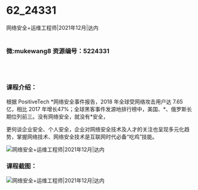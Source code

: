 # 62_24331
网络安全+运维工程师|2021年12月|达内
<br/></br>
<h3>微:mukewang8 资源编号：5224331</h3>
<br/></br>
<h3>课程介绍：</h3>
<p>根据 PositiveTech *<a title="查看与 网络安全 相关的文章" target="_blank">网络安全</a>事件报告，2018 年全球受网络攻击用户达 7.65 亿，相比 2017 年增长47%；全球黑客事件发源地排行榜中，美国、*、俄罗斯长期位列前三。没有网络安全，就没有*安全，</p>
<p>更何谈企业安全、个人安全，企业对网络安全技术及人才的关注也呈现多元化趋势，掌握网络技术、网络安全技术是互联网时代必备“吃鸡”技能。</p>
<p><img src="https://www.ko996.com/wp-content/uploads/img/2022/05/1-90-300x181.png" alt="网络安全+运维工程师|2021年12月|达内"></p>
<div class="info-desc">
<h3>课程截图：</h3>
<p><img src="https://www.ko996.com/wp-content/uploads/img/2022/05/2-82.png" alt="网络安全+运维工程师|2021年12月|达内"></p>


			
</div>
